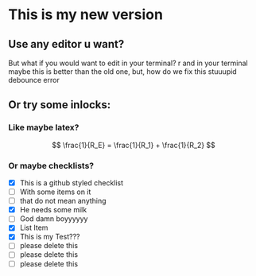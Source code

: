 # This is my new version

## Use any editor u want?

But what if you would want to edit in your terminal?
r and in your terminal
maybe this is better than the old one, but, how do we fix this stuuupid debounce error

## Or try some inlocks:

### Like maybe latex?

$$
\frac{1}{R_E} = \frac{1}{R_1} + \frac{1}{R_2}
$$

### Or maybe checklists?

- [x] This is a github styled checklist
- [ ] With some items on it
- [ ] that do not mean anything
- [x] He needs some milk
- [ ] God damn boyyyyyy
- [x] List Item
- [x] This is my Test???
- [ ] please delete this
- [ ] please delete this
- [ ] please delete this

